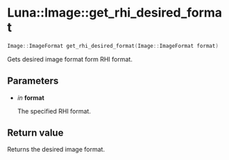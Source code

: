 # Luna::Image::get_rhi_desired_format

```c++
Image::ImageFormat get_rhi_desired_format(Image::ImageFormat format)
```

Gets desired image format form RHI format. 



## Parameters
* *in* **format**

    The specified RHI format. 

## Return value
Returns the desired image format. 


